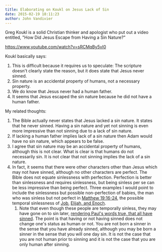 ```yaml
---
title: Elaborating on Koukl on Jesus Lack of Sin
date: 2015-02-19 18:11:23
author: John Vandivier
---
```




Greg Koukl is a solid Christian thinker and apologist who put out a video entitled, \"How Did Jesus Escape from Having a Sin Nature?\"

https://www.youtube.com/watch?v=sRCMqBy5vI0

Koukl basically says:
<ol>
	<li>This is difficult because it requires us to speculate: The scripture doesn't clearly state the reason, but it does state that Jesus never sinned.</li>
	<li>Sin nature is an accidental property of humans, not a necessary property.</li>
	<li>We do know that Jesus never had a human father.</li>
	<li>It seems that Jesus escaped the sin nature because he did not have a human father.</li>
</ol>
My related thoughts:
<ol>
	<li>The Bible actually never states that Jesus lacked a sin nature. It states that he never sinned. Having a sin nature and yet not sinning is even more impressive than not sinning due to a lack of sin nature.</li>
	<li>If lacking a human father implies lack of a sin nature then Adam would have no sin nature, which appears to be false.</li>
	<li>I agree that sin nature may be an accidental property of humans, although this is not clear. What is clear is that humans do not necessarily sin. It is not clear that not sinning implies the lack of a sin nature.</li>
	<li>In fact, it seems that there were other characters other than Jesus which may not have sinned, although no other characters are perfect. The Bible does not equate sinlessness with perfection. Perfection is better than sinlessness and requires sinlessness, but being sinless per se can be less impressive than being perfect. Three examples I would point to include the sinlessness but possible non-perfection of babies, the man who was sinless but not perfect in <a href=\"https://www.youtube.com/watch?v=sRCMqBy5vI0\">Matthew 19:16-24</a>, the possible temporal sinlessness of <a href=\"http://biblehub.com/job/2-3.htm\">Job</a>, <a href=\"http://www.gotquestions.org/Enoch-Elijah.html\">Elijah, and Enoch</a>.
<ol>
	<li>Note that even though these people are temporally sinless, they may have gone on to sin later, <a href=\"http://biblehub.com/romans/3-23.htm\">rendering Paul's words true, that all have sinned</a>. The point is that having or not having sinned does not change one's status as human or not. You are not born a sinner in the sense that you have already sinned, although you may be born a sinner in the sense that you will one day sin. It is not the case that you are not human prior to sinning and it is not the case that you are only human after sinning.</li>
</ol>
</li>
</ol>
